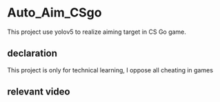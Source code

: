 # Auto_Aim_CSgo
This project use yolov5 to realize aiming target in CS Go game.

## declaration
This project is only for technical learning, I oppose all cheating in games

## relevant video
